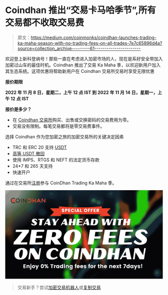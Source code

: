 # Coindhan 推出“交易卡马哈季节”,所有交易都不收取交易费

> 原文：<https://medium.com/coinmonks/coindhan-launches-trading-ka-maha-season-with-no-trading-fees-on-all-trades-7e7c65896d4a?source=collection_archive---------61----------------------->

欢迎登上新科登纳号！那些一直在考虑进入加密市场的人，现在是系好安全带加入加密过山车的最佳时机。Coindhan 推出了交易 Ka Maha 季，以欢迎新用户加入其生态系统。这项优惠将帮助新用户在 Coindhan 交易所交易时享受无限优惠

**报价期限**

**2022 年 11 月 8 日，星期二，上午 12 点 IST 到 2022 年 11 月 14 日，星期一，上午 12 点 IST**

**报价是多少？**

*   在 [Coindhan 交易所](https://blog.coindhan.com/2022/09/26/peer-to-peer-p2p-service-in-crypto-coindhan/)购买、出售或交换密码的交易费用为零。
*   交易没有限制。每笔交易都将是零交易费事件。

选择 Coindhan 作为您加密之旅的加密交易所的关键决定因素

*   TRC 和 ERC 20 支持 [USDT](https://tether.to/en/)
*   [高等 USDT 撤回](https://www.coindhan.com/trading/usdtinr)
*   使用 IMPS、RTGS 和 NEFT 的法定货币存款
*   24*7 和 265 天支持
*   快速开户

通过在交易所[注册](https://www.coindhan.com/signup)参与 CoinDhan Trading Ka Maha 季。

![](img/13c56a37d56e63ac636c357659b4c956.png)

> 交易新手？尝试[加密交易机器人](/coinmonks/crypto-trading-bot-c2ffce8acb2a)或[复制交易](/coinmonks/top-10-crypto-copy-trading-platforms-for-beginners-d0c37c7d698c)